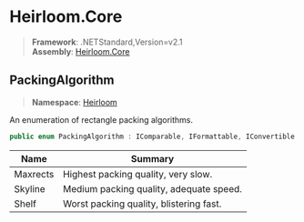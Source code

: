 # Heirloom.Core

> **Framework**: .NETStandard,Version=v2.1  
> **Assembly**: [Heirloom.Core][0]  

## PackingAlgorithm

> **Namespace**: [Heirloom][0]  

An enumeration of rectangle packing algorithms.

```cs
public enum PackingAlgorithm : IComparable, IFormattable, IConvertible
```

| Name     | Summary                                 |
|----------|-----------------------------------------|
| Maxrects | Highest packing quality, very slow.     |
| Skyline  | Medium packing quality, adequate speed. |
| Shelf    | Worst packing quality, blistering fast. |
[0]: ../Heirloom.Core.md
